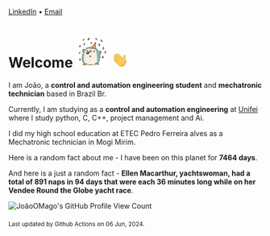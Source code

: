 [LinkedIn](https://www.linkedin.com/in/joão-pedro-gozzoli-b95641301/) &bull;
[Email](joaopedrogozzoli@gmail.com)

# Welcome <img src="happy.gif" height="64px" /> <img src="wave.gif" height="32px" />

I am João, a  **control and automation engineering student** and **mechatronic technician** based in Brazil Br.

Currently, I am studying as a **control and automation engineering** at [Unifei](https://unifei.edu.br) where I study python, C, C++, project management and Ai.

I did my high school education at ETEC Pedro Ferreira alves as a Mechatronic technician in Mogi Mirim.

Here is a random fact about me - I have been on this planet for **7464 days**.

And here is a just a random fact -  **Ellen Macarthur, yachtswoman, had a total of 891 naps in 94 days that were each 36 minutes long while on her Vendee Round the Globe yacht race**.

![JoãoOMago's GitHub Profile View Count](https://komarev.com/ghpvc/?username=JoaoOMago)

<sub>Last updated by Github Actions on 06 Jun, 2024.</sub>
